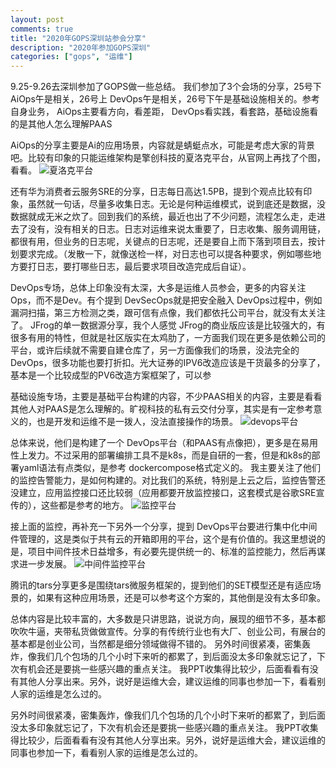 ```yaml
---
layout: post
comments: true
title: "2020年GOPS深圳站参会分享"
description: "2020年参加GOPS深圳"
categories: ["gops", "运维"]
---
```


9.25-9.26去深圳参加了GOPS做一些总结。
我们参加了3个会场的分享，25号下 AiOps午是相关，26号上 DevOps午是相关，26号下午是基础设施相关的。参考自身业务， AiOps主要看方向，看差距， DevOps看实践，看套路，基础设施看的是其他人怎么理解PAAS

 AiOps的分享主要是Ai的应用场景，内容就是蜻蜓点水，可能是考虑大家的背景吧。比较有印象的只能运维架构是擎创科技的夏洛克平台，从官网上再找了个图，看看。
![夏洛克平台](/assets/2020/10_1.jpg)



还有华为消费者云服务SRE的分享，日志每日高达1.5PB，提到个观点比较有印象，虽然就一句话，尽量多收集日志。无论是何种运维模式，说到底还是数据，没数据就成无米之炊了。回到我们的系统，最近也出了不少问题，流程怎么走，走进去了没有，没有相关的日志。日志对运维来说太重要了，日志收集、服务调用链，都很有用，但业务的日志呢，关键点的日志呢，还是要自上而下落到项目去，按计划要求完成。（发散一下，就像送检一样，对日志也可以提各种要求，例如哪些地方要打日志，要打哪些日志，最后要求项目改造完成后自证）。

 DevOps专场，总体上印象没有太深，大多是运维人员参会，更多的内容关注Ops，而不是Dev。有个提到 DevSecOps就是把安全融入 DevOps过程中，例如漏洞扫描，第三方检测之类，跟可信有点像，我们都依托公司平台，就没有太关注了。 JFrog的单一数据源分享，我个人感觉 JFrog的商业版应该是比较强大的，有很多有用的特性，但就是社区版实在太鸡肋了，一方面我们现在更多是依赖公司的平台，或许后续就不需要自建仓库了，另一方面像我们的场景，没法完全的 DevOps，很多功能也要打折扣。光大证券的IPV6改造应该是干货最多的分享了，基本是一个比较成型的PV6改造方案框架了，可以参

基础设施专场，主要是基础平台构建的内容，不少PAAS相关的内容，主要是看看其他人对PAAS是怎么理解的。旷视科技的私有云交付分享，其实是有一定参考意义的，也是开发和运维不是一拨人，没法直接操作的场景。
![devops平台](/assets/2020/10_2.jpg)


总体来说，他们是构建了一个 DevOps平台（和PAAS有点像把），更多是在易用性上发力。不过采用的部署编排工具不是k8s，而是自研的一套，但是和k8s的部署yaml语法有点类似，是参考 dockercompose格式定义的。
我主要关注了他们的监控告警能力，是如何构建的。对比我们的系统，特别是上云之后，监控告警还没建立，应用监控接口还比较弱（应用都要开放监控接口，这套模式是谷歌SRE宣传的），这些都是参考的地方。
![监控平台](/assets/2020/10_3.jpg)



接上面的监控，再补充一下另外一个分享，提到 DevOps平台要进行集中化中间件管理的，这是类似于共有云的开箱即用的平台，这个是有价值的。我这里想说的是，项目中间件技术日益增多，有必要先提供统一的、标准的监控能力，然后再谋求进一步发展。
![中间件监控平台](/assets/2020/10_4.jpg)



腾讯的tars分享更多是围绕tars微服务框架的，提到他们的SET模型还是有适应场景的，如果有这种应用场景，还是可以参考这个方案的，其他倒是没有太多印象。

总体内容是比较丰富的，大多数是只讲思路，说说方向，展现的细节不多，基本都吹吹牛逼，夹带私货做做宣传。分享的有传统行业也有大厂、创业公司，有展台的基本都是创业公司，当然都是细分领域做得不错的。
另外时间很紧凑，密集轰炸，像我们几个包场的几个小时下来听的都累了，到后面没太多印象就忘记了，下次有机会还是要挑一些感兴趣的重点关注。
我PPT收集得比较少，后面看看有没有其他人分享出来。另外，说好是运维大会，建议运维的同事也参加一下，看看别人家的运维是怎么过的。



另外时间很紧凑，密集轰炸，像我们几个包场的几个小时下来听的都累了，到后面没太多印象就忘记了，下次有机会还是要挑一些感兴趣的重点关注。
我PPT收集得比较少，后面看看有没有其他人分享出来。另外，说好是运维大会，建议运维的同事也参加一下，看看别人家的运维是怎么过的。


